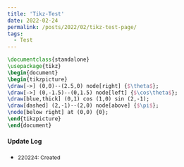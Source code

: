 ```yaml
---
title: 'Tikz-Test'
date: 2022-02-24
permalink: /posts/2022/02/tikz-test-page/
tags:
  - Test
---
```


```latex {cmd=true hide=true}
\documentclass{standalone}
\usepackage{tikz}
\begin{document}
\begin{tikzpicture}
\draw[->] (0,0)--(2.5,0) node[right] {$\theta$};
\draw[->] (0,-1.5)--(0,1.5) node[left] {$\cos\theta$};
\draw[blue,thick] (0,1) cos (1,0) sin (2,-1);
\draw[dashed] (2,-1)--(2,0) node[above] {$\pi$};
\node[below right] at (0,0) {0};
\end{tikzpicture}
\end{document}
```

#### Update Log
 * <span style="font-size:12px">220224: Created</span>
